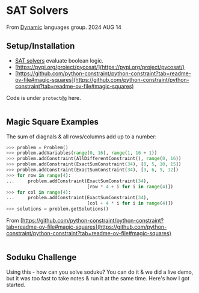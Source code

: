 # SAT Solvers

From [Dynamic](../conferences-and-interest-groups/gem-city-tech/dynamic-languages-group.md) languages group. 2024 AUG 14

## Setup/Installation

* [SAT solvers](https://en.wikipedia.org/wiki/SAT\_solver) evaluate boolean logic.
* [https://pypi.org/project/pycosat/](https://pypi.org/project/pycosat/)
* [https://github.com/python-constraint/python-constraint?tab=readme-ov-file#magic-squares](https://github.com/python-constraint/python-constraint?tab=readme-ov-file#magic-squares)

Code is under `protect@g` here.&#x20;



<figure><img src="../../.gitbook/assets/CleanShot 2024-08-14 at 19.54.03@2x.png" alt=""><figcaption></figcaption></figure>

## Magic Square Examples

The sum of diagnals & all rows/columns add up to a number:

```python
>>> problem = Problem()
>>> problem.addVariables(range(0, 16), range(1, 16 + 1))
>>> problem.addConstraint(AllDifferentConstraint(), range(0, 16))
>>> problem.addConstraint(ExactSumConstraint(34), [0, 5, 10, 15])
>>> problem.addConstraint(ExactSumConstraint(34), [3, 6, 9, 12])
>>> for row in range(4):
...     problem.addConstraint(ExactSumConstraint(34),
                              [row * 4 + i for i in range(4)])
>>> for col in range(4):
...     problem.addConstraint(ExactSumConstraint(34),
                              [col + 4 * i for i in range(4)])
>>> solutions = problem.getSolutions()
```

From [https://github.com/python-constraint/python-constraint?tab=readme-ov-file#magic-squares](https://github.com/python-constraint/python-constraint?tab=readme-ov-file#magic-squares)



<figure><img src="../../.gitbook/assets/CleanShot 2024-08-14 at 20.00.25@2x.png" alt=""><figcaption></figcaption></figure>

## Soduku Challenge

Using this - how can you solve soduku? You can do it & we did a live demo, but it was too fast to take notes & run it at the same time. Here's how I got started.

<figure><img src="../../.gitbook/assets/CleanShot 2024-08-14 at 20.17.10@2x.png" alt=""><figcaption></figcaption></figure>

